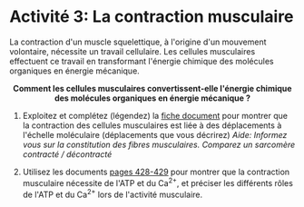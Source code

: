 # Activité 3: La contraction musculaire

La contraction d'un muscle squelettique, à l'origine d'un mouvement volontaire, nécessite un travail cellulaire. Les cellules musculaires effectuent ce travail en transformant l'énergie chimique des molécules organiques en énergie mécanique.

<p align=center><strong>Comment les cellules musculaires convertissent-elle l'énergie chimique des molécules organiques en énergie mécanique ?</strong></p>

1. Exploitez et complétez (légendez) la [fiche document](https://oversas.org/ipfs/QmW6vVc6X4ytiNvaUHL2RSX5mgHEqW4gya1x8fyau3op7X) pour montrer que la contraction des cellules musculaires est liée à des déplacements à l'échelle moléculaire (déplacements que vous décrirez) 
    *Aide: Informez vous sur la constitution des fibres musculaires. Comparez un sarcomère contracté / décontracté*

2. Utilisez les documents [pages 428-429](https://oversas.org/ipfs/QmWa3hiKX7A3aVeXVizjhULdS63MmuSY7evpGyGnYRzm21) pour montrer que la contraction musculaire nécessite de l'ATP et du Ca<sup>2+</sup>, et préciser les différents rôles de l'ATP et du Ca<sup>2+</sup> lors de l'activité musculaire.